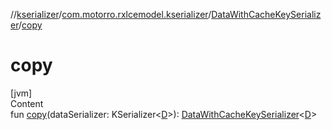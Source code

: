 //[kserializer](../../index.md)/[com.motorro.rxlcemodel.kserializer](../index.md)/[DataWithCacheKeySerializer](index.md)/[copy](copy.md)



# copy  
[jvm]  
Content  
fun [copy](copy.md)(dataSerializer: KSerializer<[D](index.md)>): [DataWithCacheKeySerializer](index.md)<[D](index.md)>  



